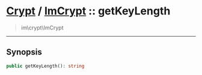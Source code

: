 # [Crypt](crypt.md) / [ImCrypt](crypt-ImCrypt.md) :: getKeyLength
 > im\crypt\ImCrypt
____

## Synopsis
```php
public getKeyLength(): string
```
